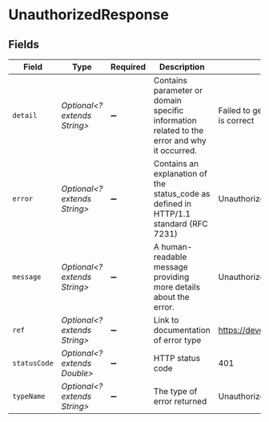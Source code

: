 # UnauthorizedResponse


## Fields

| Field                                                                                       | Type                                                                                        | Required                                                                                    | Description                                                                                 | Example                                                                                     |
| ------------------------------------------------------------------------------------------- | ------------------------------------------------------------------------------------------- | ------------------------------------------------------------------------------------------- | ------------------------------------------------------------------------------------------- | ------------------------------------------------------------------------------------------- |
| `detail`                                                                                    | *Optional<? extends String>*                                                                | :heavy_minus_sign:                                                                          | Contains parameter or domain specific information related to the error and why it occurred. | Failed to generate valid JWT Session. Verify applicationId is correct                       |
| `error`                                                                                     | *Optional<? extends String>*                                                                | :heavy_minus_sign:                                                                          | Contains an explanation of the status_code as defined in HTTP/1.1 standard (RFC 7231)       | Unauthorized                                                                                |
| `message`                                                                                   | *Optional<? extends String>*                                                                | :heavy_minus_sign:                                                                          | A human-readable message providing more details about the error.                            | Unauthorized Request                                                                        |
| `ref`                                                                                       | *Optional<? extends String>*                                                                | :heavy_minus_sign:                                                                          | Link to documentation of error type                                                         | https://developers.apideck.com/errors#unauthorizederror                                     |
| `statusCode`                                                                                | *Optional<? extends Double>*                                                                | :heavy_minus_sign:                                                                          | HTTP status code                                                                            | 401                                                                                         |
| `typeName`                                                                                  | *Optional<? extends String>*                                                                | :heavy_minus_sign:                                                                          | The type of error returned                                                                  | UnauthorizedError                                                                           |